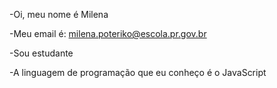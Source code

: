 -Oi, meu nome é Milena 

-Meu email é: milena.poteriko@escola.pr.gov.br

-Sou estudante

-A linguagem de programação que eu conheço é o JavaScript
